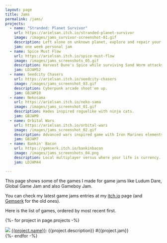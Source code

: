 ```yaml
---
layout: page
title: Jams
permalink: /jams/
projects:
  - name: "Stranded: Planet Survivor"
    url: https://arielsan.itch.io/stranded-planet-survivor
    image: /images/jams_survivor-screenshot-01.gif
    description: Left alone on unknown planet, explore and repair your ship to return home.
    jam: one week personal jam
  - name: Spice Must Flow
    url: https://arielsan.itch.io/spice-must-flow
    image: /images/jams_screenshots_05.gif
    description: Harvest Dune's Spice while surviving Sand Worm attacks.
    jam: LDJAM52
  - name: Seedcity Chasers
    url: https://arielsan.itch.io/seedcity-chasers
    image: /images/jams_screenshot_03.gif
    description: Cyberpunk arcade shoot'em up.
    jam: GBJAM10
  - name: Nekosama
    url: https://arielsan.itch.io/neko-sama
    image: /images/jams_screenshot_01.gif
    description: Hades inspired roguelike with ninja cats.
    jam: GBJAM9
  - name: Orbital Wars
    url: https://arielsan.itch.io/orbital-wars
    image: /images/jams_screenshot_02.gif
    description: Advanced wars inspired game with Iron Marines elements as tribute.
    jam: GBJAM7
  - name: Bankin' Bacon
    url: https://gemserk.itch.io/bankinbacon
    image: /images/jams_screenshots_04.png
    description: Local multiplayer versus where your life is currency. Collect coins to survive while attacking coins to win. 
    jam: LDJAM44

---
```


This page shows some of the games I made for game jams like Ludum Dare, Global Game Jam and also Gameboy Jam.

You can check my latest game jams entries at my <a href="{{site.itchio_url}}">itch.io</a> page (and <a href="https://blog.gemserk.com/games/">Gemserk</a> for the old ones).

Here is the list of games, ordered by most recent first.

<p>

{%- for project in page.projects -%}
<div class="project">
    <a href="{{project.url}}"><img src="{{project.image}}" /></a>
    <span><a href="{{project.url}}">{{project.name}}</a>: {{project.description}} #{{project.jam}}</span>
</div>
{%- endfor -%}

</p>